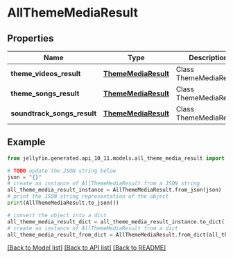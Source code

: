 # AllThemeMediaResult


## Properties

Name | Type | Description | Notes
------------ | ------------- | ------------- | -------------
**theme_videos_result** | [**ThemeMediaResult**](ThemeMediaResult.md) | Class ThemeMediaResult. | [optional] 
**theme_songs_result** | [**ThemeMediaResult**](ThemeMediaResult.md) | Class ThemeMediaResult. | [optional] 
**soundtrack_songs_result** | [**ThemeMediaResult**](ThemeMediaResult.md) | Class ThemeMediaResult. | [optional] 

## Example

```python
from jellyfin.generated.api_10_11.models.all_theme_media_result import AllThemeMediaResult

# TODO update the JSON string below
json = "{}"
# create an instance of AllThemeMediaResult from a JSON string
all_theme_media_result_instance = AllThemeMediaResult.from_json(json)
# print the JSON string representation of the object
print(AllThemeMediaResult.to_json())

# convert the object into a dict
all_theme_media_result_dict = all_theme_media_result_instance.to_dict()
# create an instance of AllThemeMediaResult from a dict
all_theme_media_result_from_dict = AllThemeMediaResult.from_dict(all_theme_media_result_dict)
```
[[Back to Model list]](README.md#documentation-for-models) [[Back to API list]](README.md#documentation-for-api-endpoints) [[Back to README]](README.md)


